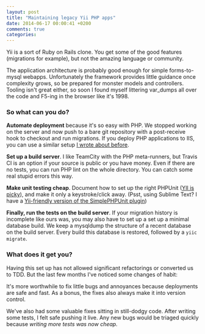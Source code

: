 ```yaml
---
layout: post
title: "Maintaining legacy Yii PHP apps"
date: 2014-06-17 00:00:41 +0200
comments: true
categories: 
---
```


Yii is a sort of Ruby on Rails clone. You get some of the good features (migrations for example), but not the amazing language or community. 

The application architecture is probably good enough for simple forms-to-mysql webapps. Unfortunately the framework provides little guidance once complexity grows, so be prepared for monster models and controllers. Tooling isn't great either, so soon I found myself littering var_dumps all over the code and F5-ing in the browser like it's 1998.

### So what can you do?

**Automate deployment** because it's so easy with PHP. We stopped working on the server and now push to a bare git repository with a post-receive hook to checkout and run migrations. If you deploy PHP applications to IIS, you can use a similar setup [I wrote about before](/blog/2014/03/28/git-push-deployment-on-iis/).

**Set up a build server**. I like TeamCity with the PHP meta-runners, but Travis CI is an option if your source is public or you have money.
Even if there are no tests, you can run PHP lint on the whole directory. You can catch some real stupid errors this way. 

**Make unit testing cheap**. Document how to set up the right PHPUnit ([YII is picky](https://github.com/yiisoft/yii/issues/1563)), and make it only a keystroke/click away. (Psst, using Sublime Text? I have a [Yii-friendly version of the SimplePHPUnit plugin](https://github.com/tomv564/SimplePHPUnit))

**Finally, run the tests on the build server**.
If your migration history is incomplete like ours was, you may also have to set up a set up a minimal database build. We keep a mysqldump the structure of a recent database on the build server. Every build this database is restored, followed by a `yiic migrate`.

### What does it get you?

Having this set up has not allowed significant refactorings or converted us to TDD. But the last few months I've noticed some changes of habit:

It's more worthwhile to fix little bugs and annoyances because deployments are safe and fast. As a bonus, the fixes also always make it into version control.

We've also had some valuable fixes sitting in still-dodgy code. After writing some tests, I felt safe pushing it live. Any new bugs would be triaged quickly because *writing more tests was now cheap.*
 


